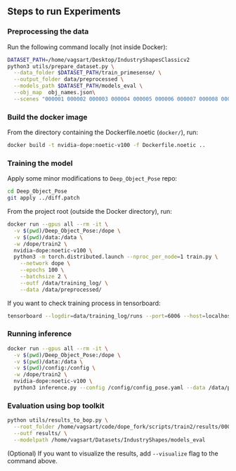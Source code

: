 ## Steps to run Experiments

### Preprocessing the data
Run the following command locally (not inside Docker):
```bash
DATASET_PATH=/home/vagsart/Desktop/IndustryShapesClassicv2
python3 utils/prepare_dataset.py \
  --data_folder $DATASET_PATH/train_primesense/ \
  --output_folder data/preprocessed \
  --models_path $DATASET_PATH/models_eval \
  --obj_map  obj_names.json\
  --scenes "000001 000002 000003 000004 000005 000006 000007 000008 000009 000010 000011"
```

### Build the docker image
From the directory containing the Dockerfile.noetic (`docker/`), run:

```bash
docker build -t nvidia-dope:noetic-v100 -f Dockerfile.noetic ..
```

### Training the model

Apply some minor modifications to `Deep_Object_Pose` repo:
```bash
cd Deep_Object_Pose
git apply ../diff.patch
```


From the project root (outside the Docker directory), run:

```bash
docker run --gpus all --rm -it \
  -v $(pwd)/Deep_Object_Pose:/dope \
  -v $(pwd)/data:/data \
  -w /dope/train2 \
  nvidia-dope:noetic-v100 \
  python3 -m torch.distributed.launch --nproc_per_node=1 train.py \
    --network dope \
    --epochs 100 \
    --batchsize 2 \
    --outf /data/training_log/ \
    --data /data/preprocessed/
```

If you want to check training process in tensorboard:
```bash
tensorboard --logdir=data/training_log/runs --port=6006 --host=localhost
```


### Running inference

```bash
docker run --gpus all --rm -it \
  -v $(pwd)/Deep_Object_Pose:/dope \
  -v $(pwd)/data:/data \
  -v $(pwd)/config:/config \
  -w /dope/train2 \
  nvidia-dope:noetic-v100 \
  python3 inference.py --config /config/config_pose.yaml --data /data/preprocessed/000002  --outf /data/results --camera /config/camera_info.yaml
```

### Evaluation using bop toolkit


```bash
python utils/results_to_bop.py \
  --root_folder /home/vagsart/code/dope_fork/scripts/train2/results/000001/ \
  --outf results/ \
  --modelpath /home/vagsart/Datasets/IndustryShapes/models_eval
```

(Optional) If you want to visualize the results, add `--visualize` flag to the command above.
```bash
